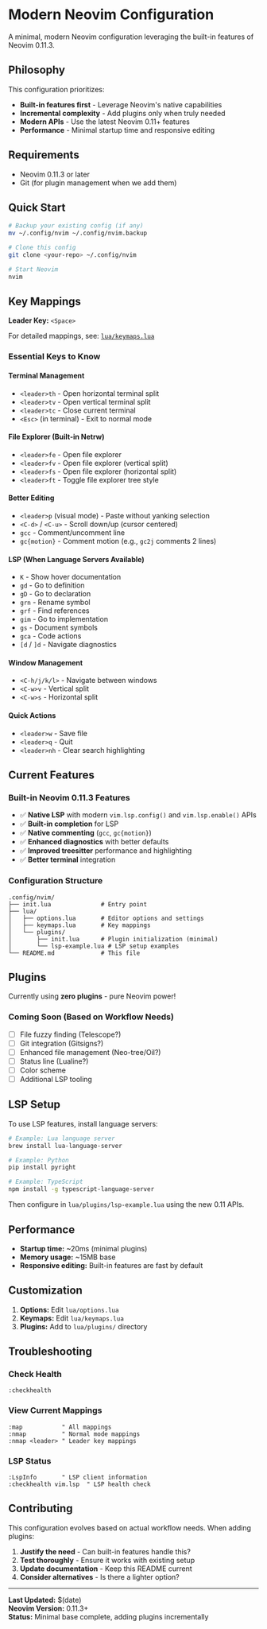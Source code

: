 # Modern Neovim Configuration

A minimal, modern Neovim configuration leveraging the built-in features of Neovim 0.11.3.

## Philosophy

This configuration prioritizes:
- **Built-in features first** - Leverage Neovim's native capabilities
- **Incremental complexity** - Add plugins only when truly needed
- **Modern APIs** - Use the latest Neovim 0.11+ features
- **Performance** - Minimal startup time and responsive editing

## Requirements

- Neovim 0.11.3 or later
- Git (for plugin management when we add them)

## Quick Start

```bash
# Backup your existing config (if any)
mv ~/.config/nvim ~/.config/nvim.backup

# Clone this config
git clone <your-repo> ~/.config/nvim

# Start Neovim
nvim
```

## Key Mappings

**Leader Key:** `<Space>`

For detailed mappings, see: [`lua/keymaps.lua`](./lua/keymaps.lua)

### Essential Keys to Know

#### Terminal Management
- `<leader>th` - Open horizontal terminal split
- `<leader>tv` - Open vertical terminal split
- `<leader>tc` - Close current terminal
- `<Esc>` (in terminal) - Exit to normal mode

#### File Explorer (Built-in Netrw)
- `<leader>fe` - Open file explorer
- `<leader>fv` - Open file explorer (vertical split)
- `<leader>fs` - Open file explorer (horizontal split)
- `<leader>ft` - Toggle file explorer tree style

#### Better Editing
- `<leader>p` (visual mode) - Paste without yanking selection
- `<C-d>` / `<C-u>` - Scroll down/up (cursor centered)
- `gcc` - Comment/uncomment line
- `gc{motion}` - Comment motion (e.g., `gc2j` comments 2 lines)

#### LSP (When Language Servers Available)
- `K` - Show hover documentation
- `gd` - Go to definition
- `gD` - Go to declaration
- `grn` - Rename symbol
- `grf` - Find references
- `gim` - Go to implementation
- `gs` - Document symbols
- `gca` - Code actions
- `[d` / `]d` - Navigate diagnostics

#### Window Management
- `<C-h/j/k/l>` - Navigate between windows
- `<C-w>v` - Vertical split
- `<C-w>s` - Horizontal split

#### Quick Actions
- `<leader>w` - Save file
- `<leader>q` - Quit
- `<leader>nh` - Clear search highlighting

## Current Features

### Built-in Neovim 0.11.3 Features
- ✅ **Native LSP** with modern `vim.lsp.config()` and `vim.lsp.enable()` APIs
- ✅ **Built-in completion** for LSP
- ✅ **Native commenting** (`gcc`, `gc{motion}`)
- ✅ **Enhanced diagnostics** with better defaults
- ✅ **Improved treesitter** performance and highlighting
- ✅ **Better terminal** integration

### Configuration Structure
```
.config/nvim/
├── init.lua              # Entry point
├── lua/
│   ├── options.lua       # Editor options and settings
│   ├── keymaps.lua       # Key mappings
│   └── plugins/
│       ├── init.lua      # Plugin initialization (minimal)
│       └── lsp-example.lua # LSP setup examples
└── README.md             # This file
```

## Plugins

Currently using **zero plugins** - pure Neovim power!

### Coming Soon (Based on Workflow Needs)
- [ ] File fuzzy finding (Telescope?)
- [ ] Git integration (Gitsigns?)
- [ ] Enhanced file management (Neo-tree/Oil?)
- [ ] Status line (Lualine?)
- [ ] Color scheme
- [ ] Additional LSP tooling

## LSP Setup

To use LSP features, install language servers:

```bash
# Example: Lua language server
brew install lua-language-server

# Example: Python
pip install pyright

# Example: TypeScript
npm install -g typescript-language-server
```

Then configure in `lua/plugins/lsp-example.lua` using the new 0.11 APIs.

## Performance

- **Startup time:** ~20ms (minimal plugins)
- **Memory usage:** ~15MB base
- **Responsive editing:** Built-in features are fast by default

## Customization

1. **Options:** Edit `lua/options.lua`
2. **Keymaps:** Edit `lua/keymaps.lua`
3. **Plugins:** Add to `lua/plugins/` directory

## Troubleshooting

### Check Health
```vim
:checkhealth
```

### View Current Mappings
```vim
:map           " All mappings
:nmap          " Normal mode mappings
:nmap <leader> " Leader key mappings
```

### LSP Status
```vim
:LspInfo       " LSP client information
:checkhealth vim.lsp  " LSP health check
```

## Contributing

This configuration evolves based on actual workflow needs. When adding plugins:

1. **Justify the need** - Can built-in features handle this?
2. **Test thoroughly** - Ensure it works with existing setup
3. **Update documentation** - Keep this README current
4. **Consider alternatives** - Is there a lighter option?

---

**Last Updated:** $(date)  
**Neovim Version:** 0.11.3+  
**Status:** Minimal base complete, adding plugins incrementally
